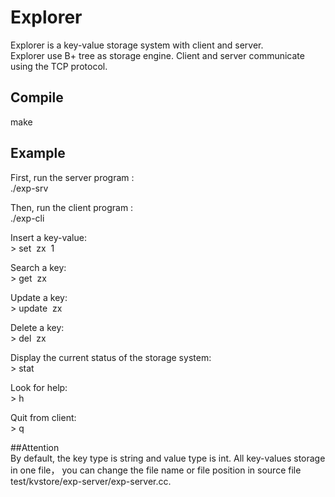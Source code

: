 # Explorer
Explorer is a key-value storage system with client and server.   
Explorer use B+ tree as storage engine. Client and server communicate using the TCP protocol.  
  
## Compile
make

## Example  
First, run the server program :  
./exp-srv  
   
Then, run the client program :   
./exp-cli  

Insert a key-value:  
&gt; set&nbsp;&nbsp;zx&nbsp;&nbsp;1  
   
Search a key:   
&gt; get&nbsp;&nbsp;zx  
  
Update a key:  
&gt; update&nbsp;&nbsp;zx  
   
Delete a key:  
&gt; del&nbsp;&nbsp;zx  
  
Display the current status of the storage system:  
&gt; stat  
  
Look for help:  
&gt; h  
  
Quit from client:  
&gt; q  

##Attention  
By default, the key type is string and value type is int. All key-values storage in one file， you can change the file name or file position in source file test/kvstore/exp-server/exp-server.cc.
